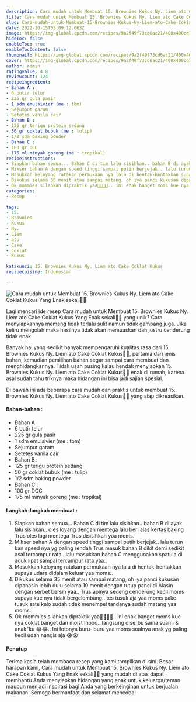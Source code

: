 ```yaml
---
description: Cara mudah untuk Membuat 15. Brownies Kukus Ny. Liem ato Cake Coklat Kukus Yang Enak sekali"
title: Cara mudah untuk Membuat 15. Brownies Kukus Ny. Liem ato Cake Coklat Kukus Yang Enak sekali
slug: Cara-mudah-untuk-Membuat-15-Brownies-Kukus-Ny-Liem-ato-Cake-Coklat-Kukus-Yang-Enak-sekali
date: 2022-10-15T03:09:12.063Z
image: https://img-global.cpcdn.com/recipes/9a2f49f73cd6ac21/400x400cq70/photo.jpg
hideToc: false
enableToc: true
enableTocContent: false
thumbnail: https://img-global.cpcdn.com/recipes/9a2f49f73cd6ac21/400x400cq70/photo.jpg
cover: https://img-global.cpcdn.com/recipes/9a2f49f73cd6ac21/400x400cq70/photo.jpg
author: admin
ratingvalue: 4.8
reviewcount: 124
recipeingredient:
- Bahan A :
- 6 butir telur
- 225 gr gula pasir
- 1 sdm emulsivier (me : tbm)
- Sejumput garam
- Setetes vanila cair
- Bahan B :
- 125 gr terigu protein sedang
- 50 gr coklat bubuk (me : tulip)
- 1/2 sdm baking powder
- Bahan C :
- 100 gr DCC
- 175 ml minyak goreng (me : tropikal)
recipeinstructions:
- Siapkan bahan semua... Bahan C di tim lalu sisihkan.. bahan B di ayak lalu sisihkan.. oles loyang dengan mentega lalu beri alas kertas baking Trus oles lagi mentega Trus disisihkan yaa moms..
- Mikser bahan A dengan speed tinggi sampai putih berjejak.. lalu turun kan speed nya yg paling rendah Trus masuk bahan B dikit demi sedikit asal tercampur rata.. lalu masukkan bahan C menggunakan spatula di aduk lipat sampai tercampur rata yaa..
- Masukkan keloyang ratakan permukaan nya lalu di hentak-hentakkan supaya udara didalam keluar yaa moms..
- Dikukus selama 35 menit atau sampai matang, oh iya panci kukusan dipanasin lebih dulu selama 10 menit dengan tutup panci di Alasin dengan serbet bersih yaa.. Trus apinya sedeng cenderung kecil moms supaya kue nya tidak bergelombang.. tes tusuk aja yaa moms pake tusuk sate kalo sudah tidak menempel tandanya sudah matang yaa moms..
- Ok mommies silahkan dipraktik yaa🤗🤗😘😘.. ini enak banget moms kue nya coklat banget dan moist lhooo.. langsung diserbu sama suami & anak"ku 😂😂.. Ini fotonya buru- buru yaa moms soalnya anak yg paling kecil udah nangis aja 😭😭
categories:
- Resep

tags:
- 15.
- Brownies
- Kukus
- Ny.
- Liem
- ato
- Cake
- Coklat
- Kukus

katakunci: 15. Brownies Kukus Ny. Liem ato Cake Coklat Kukus
recipecuisine: Indonesian

---
```


![Cara mudah untuk Membuat 15. Brownies Kukus Ny. Liem ato Cake Coklat Kukus Yang Enak sekali👩‍🍳](https://img-global.cpcdn.com/recipes/9a2f49f73cd6ac21/400x400cq70/photo.jpg)

Lagi mencari ide resep Cara mudah untuk Membuat 15. Brownies Kukus Ny. Liem ato Cake Coklat Kukus Yang Enak sekali👩‍🍳 yang unik? Cara menyiapkannya memang tidak terlalu sulit namun tidak gampang juga. Jika keliru mengolah maka hasilnya tidak akan memuaskan dan justru cenderung tidak enak.

Banyak hal yang sedikit banyak mempengaruhi kualitas rasa dari 15. Brownies Kukus Ny. Liem ato Cake Coklat Kukus👩‍🍳, pertama dari jenis bahan, kemudian pemilihan bahan segar sampai cara membuat dan menghidangkannya. Tidak usah pusing kalau hendak menyiapkan 15. Brownies Kukus Ny. Liem ato Cake Coklat Kukus👩‍🍳 enak di rumah, karena asal sudah tahu triknya maka hidangan ini bisa jadi sajian spesial.

Di bawah ini ada beberapa cara mudah dan praktis untuk membuat 15. Brownies Kukus Ny. Liem ato Cake Coklat Kukus👩‍🍳 yang siap dikreasikan.

<!--inarticleads1-->

#### Bahan-bahan :

- Bahan A :
- 6 butir telur
- 225 gr gula pasir
- 1 sdm emulsivier (me : tbm)
- Sejumput garam
- Setetes vanila cair
- Bahan B :
- 125 gr terigu protein sedang
- 50 gr coklat bubuk (me : tulip)
- 1/2 sdm baking powder
- Bahan C :
- 100 gr DCC
- 175 ml minyak goreng (me : tropikal)

<!--inarticleads2-->

#### Langkah-langkah membuat :

1. Siapkan bahan semua... Bahan C di tim lalu sisihkan.. bahan B di ayak lalu sisihkan.. oles loyang dengan mentega lalu beri alas kertas baking Trus oles lagi mentega Trus disisihkan yaa moms..
1. Mikser bahan A dengan speed tinggi sampai putih berjejak.. lalu turun kan speed nya yg paling rendah Trus masuk bahan B dikit demi sedikit asal tercampur rata.. lalu masukkan bahan C menggunakan spatula di aduk lipat sampai tercampur rata yaa..
1. Masukkan keloyang ratakan permukaan nya lalu di hentak-hentakkan supaya udara didalam keluar yaa moms..
1. Dikukus selama 35 menit atau sampai matang, oh iya panci kukusan dipanasin lebih dulu selama 10 menit dengan tutup panci di Alasin dengan serbet bersih yaa.. Trus apinya sedeng cenderung kecil moms supaya kue nya tidak bergelombang.. tes tusuk aja yaa moms pake tusuk sate kalo sudah tidak menempel tandanya sudah matang yaa moms..
1. Ok mommies silahkan dipraktik yaa🤗🤗😘😘.. ini enak banget moms kue nya coklat banget dan moist lhooo.. langsung diserbu sama suami & anak"ku 😂😂.. Ini fotonya buru- buru yaa moms soalnya anak yg paling kecil udah nangis aja 😭😭

#### Penutup

Terima kasih telah membaca resep yang kami tampilkan di sini. Besar harapan kami, Cara mudah untuk Membuat 15. Brownies Kukus Ny. Liem ato Cake Coklat Kukus Yang Enak sekali👩‍🍳 yang mudah di atas dapat membantu Anda menyiapkan hidangan yang enak untuk keluarga/teman maupun menjadi inspirasi bagi Anda yang berkeinginan untuk berjualan makanan. Semoga bermanfaat dan selamat mencoba!